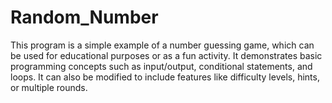 # Random_Number
This program is a simple example of a number guessing game, which can be used for educational purposes or as a fun activity. It demonstrates basic programming concepts such as input/output, conditional statements, and loops. It can also be modified to include features like difficulty levels, hints, or multiple rounds.
